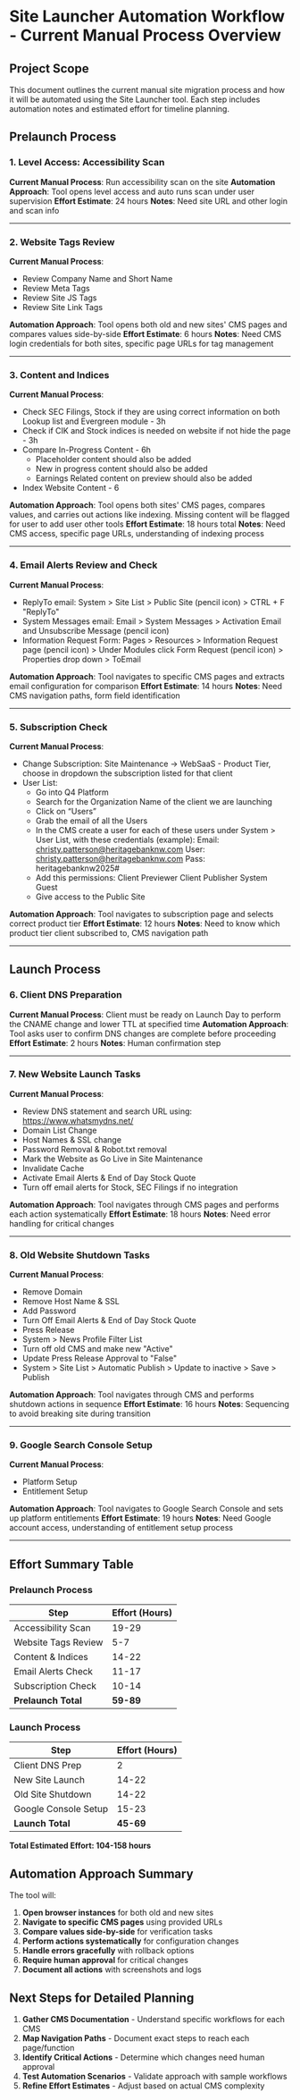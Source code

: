 # Site Launcher Automation Workflow - Current Manual Process Overview

## Project Scope
This document outlines the current manual site migration process and how it will be automated using the Site Launcher tool. Each step includes automation notes and estimated effort for timeline planning.

## Prelaunch Process

### 1. Level Access: Accessibility Scan
**Current Manual Process**: Run accessibility scan on the site
**Automation Approach**: Tool opens level access and auto runs scan under user supervision
**Effort Estimate**:  24 hours
**Notes**: Need site URL and other login and scan info

---

### 2. Website Tags Review
**Current Manual Process**: 
- Review Company Name and Short Name
- Review Meta Tags  
- Review Site JS Tags
- Review Site Link Tags

**Automation Approach**: Tool opens both old and new sites' CMS pages and compares values side-by-side
**Effort Estimate**: 6 hours
**Notes**: Need CMS login credentials for both sites, specific page URLs for tag management

---

### 3. Content and Indices
**Current Manual Process**:
- Check SEC Filings, Stock if they are using correct information on both Lookup list and Evergreen module - 3h
- Check if CIK and Stock indices is needed on website if not hide the page - 3h
- Compare In-Progress Content - 6h
  - Placeholder content should also be added
  - New in progress content should also be added
  - Earnings Related content on preview should also be added
- Index Website Content - 6

**Automation Approach**: Tool opens both sites' CMS pages, compares values, and carries out actions like indexing. Missing content will be flagged for user to add user other tools
**Effort Estimate**: 18 hours total
**Notes**: Need CMS access, specific page URLs, understanding of indexing process

---

### 4. Email Alerts Review and Check
**Current Manual Process**:
- ReplyTo email: System > Site List > Public Site (pencil icon) > CTRL + F "ReplyTo"
- System Messages email: Email > System Messages > Activation Email and Unsubscribe Message (pencil icon)
- Information Request Form: Pages > Resources > Information Request page (pencil icon) > Under Modules click Form Request (pencil icon) > Properties drop down > ToEmail

**Automation Approach**: Tool navigates to specific CMS pages and extracts email configuration for comparison
**Effort Estimate**: 14 hours
**Notes**: Need CMS navigation paths, form field identification

---

### 5. Subscription Check
**Current Manual Process**: 
- Change Subscription: Site Maintenance -> WebSaaS - Product Tier, choose in dropdown the subscription listed for that client
- User List:
    - Go into Q4 Platform
    - Search for the Organization Name of the client we are launching
    - Click on “Users”
    - Grab the email of all the Users
    - In the CMS create a user for each of these users under System > User List, with these credentials (example):
        Email: christy.patterson@heritagebanknw.com
        User: christy.patterson@heritagebanknw.com
        Pass: heritagebanknw2025#
    - Add this permissions:
        Client Previewer
        Client Publisher
        System Guest
    - Give access to the Public Site

**Automation Approach**: Tool navigates to subscription page and selects correct product tier
**Effort Estimate**: 12 hours
**Notes**: Need to know which product tier client subscribed to, CMS navigation path

---

## Launch Process

### 6. Client DNS Preparation
**Current Manual Process**: Client must be ready on Launch Day to perform the CNAME change and lower TTL at specified time
**Automation Approach**: Tool asks user to confirm DNS changes are complete before proceeding
**Effort Estimate**: 2 hours
**Notes**: Human confirmation step

---

### 7. New Website Launch Tasks
**Current Manual Process**:
- Review DNS statement and search URL using: https://www.whatsmydns.net/
- Domain List Change
- Host Names & SSL change
- Password Removal & Robot.txt removal
- Mark the Website as Go Live in Site Maintenance
- Invalidate Cache
- Activate Email Alerts & End of Day Stock Quote
- Turn off email alerts for Stock, SEC Filings if no integration

**Automation Approach**: Tool navigates through CMS pages and performs each action systematically
**Effort Estimate**: 18 hours
**Notes**: Need error handling for critical changes

---

### 8. Old Website Shutdown Tasks
**Current Manual Process**:
- Remove Domain
- Remove Host Name & SSL
- Add Password
- Turn Off Email Alerts & End of Day Stock Quote
- Press Release
- System > News Profile Filter List
- Turn off old CMS and make new "Active"
- Update Press Release Approval to "False"
- System > Site List > Automatic Publish > Update to inactive > Save > Publish

**Automation Approach**: Tool navigates through CMS and performs shutdown actions in sequence
**Effort Estimate**: 16 hours
**Notes**: Sequencing to avoid breaking site during transition

---

### 9. Google Search Console Setup
**Current Manual Process**:
- Platform Setup
- Entitlement Setup

**Automation Approach**: Tool navigates to Google Search Console and sets up platform entitlements
**Effort Estimate**: 19 hours
**Notes**: Need Google account access, understanding of entitlement setup process

---

## Effort Summary Table

### Prelaunch Process
| Step | Effort (Hours) |
|------|----------------|
| Accessibility Scan | 19-29 |
| Website Tags Review | 5-7 |
| Content & Indices | 14-22 |
| Email Alerts Check | 11-17 |
| Subscription Check | 10-14 |
| **Prelaunch Total** | **59-89** |

### Launch Process
| Step | Effort (Hours) |
|------|----------------|
| Client DNS Prep | 2 |
| New Site Launch | 14-22 |
| Old Site Shutdown | 14-22 |
| Google Console Setup | 15-23 |
| **Launch Total** | **45-69** |

**Total Estimated Effort: 104-158 hours**

## Automation Approach Summary

The tool will:
1. **Open browser instances** for both old and new sites
2. **Navigate to specific CMS pages** using provided URLs
3. **Compare values side-by-side** for verification tasks
4. **Perform actions systematically** for configuration changes
5. **Handle errors gracefully** with rollback options
6. **Require human approval** for critical changes
7. **Document all actions** with screenshots and logs

## Next Steps for Detailed Planning

1. **Gather CMS Documentation** - Understand specific workflows for each CMS
2. **Map Navigation Paths** - Document exact steps to reach each page/function
3. **Identify Critical Actions** - Determine which changes need human approval
4. **Test Automation Scenarios** - Validate approach with sample workflows
5. **Refine Effort Estimates** - Adjust based on actual CMS complexity


